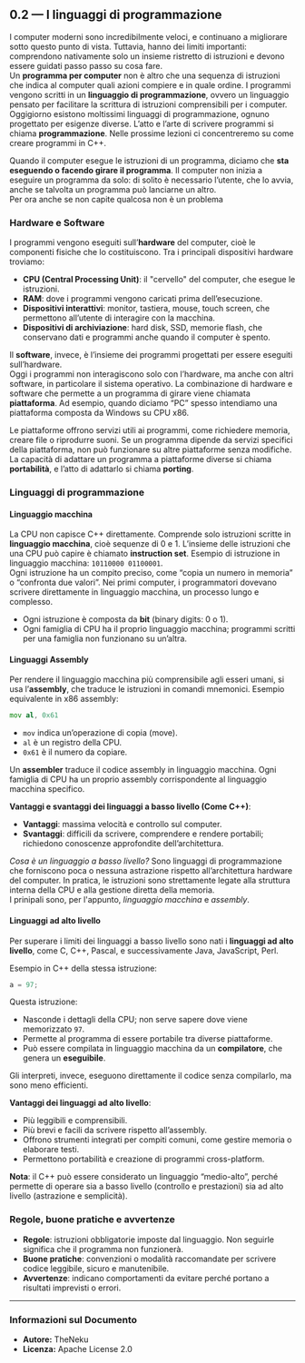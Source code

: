 ## 0.2 — I linguaggi di programmazione

I computer moderni sono incredibilmente veloci, e continuano a migliorare sotto questo punto di vista.
Tuttavia, hanno dei limiti importanti: comprendono nativamente solo un insieme ristretto di istruzioni e devono essere guidati passo passo su cosa fare.  
Un **programma per computer** non è altro che una sequenza di istruzioni che indica al computer quali azioni compiere e in quale ordine.
I programmi vengono scritti in un **linguaggio di programmazione**, ovvero un linguaggio pensato per facilitare la scrittura di istruzioni comprensibili per i computer.
Oggigiorno esistono moltissimi linguaggi di programmazione, ognuno progettato per esigenze diverse.
L’atto e l’arte di scrivere programmi si chiama **programmazione**. Nelle prossime lezioni ci concentreremo su come creare programmi in C++.

Quando il computer esegue le istruzioni di un programma, diciamo che **sta eseguendo o facendo girare il programma**.
Il computer non inizia a eseguire un programma da solo: di solito è necessario l’utente, che lo avvia, anche se talvolta un programma può lanciarne un altro.  
Per ora anche se non capite qualcosa non è un problema

### Hardware e Software

I programmi vengono eseguiti sull’**hardware** del computer, cioè le componenti fisiche che lo costituiscono. Tra i principali dispositivi hardware troviamo:

* **CPU (Central Processing Unit)**: il "cervello" del computer, che esegue le istruzioni.
* **RAM**: dove i programmi vengono caricati prima dell’esecuzione.
* **Dispositivi interattivi**: monitor, tastiera, mouse, touch screen, che permettono all’utente di interagire con la macchina.
* **Dispositivi di archiviazione**: hard disk, SSD, memorie flash, che conservano dati e programmi anche quando il computer è spento.

Il **software**, invece, è l’insieme dei programmi progettati per essere eseguiti sull’hardware.  
Oggi i programmi non interagiscono solo con l’hardware, ma anche con altri software, in particolare il sistema operativo.
La combinazione di hardware e software che permette a un programma di girare viene chiamata **piattaforma**.
Ad esempio, quando diciamo “PC” spesso intendiamo una piattaforma composta da Windows su CPU x86.

Le piattaforme offrono servizi utili ai programmi, come richiedere memoria, creare file o riprodurre suoni. 
Se un programma dipende da servizi specifici della piattaforma, non può funzionare su altre piattaforme senza modifiche.
La capacità di adattare un programma a piattaforme diverse si chiama **portabilità**, e l’atto di adattarlo si chiama **porting**.

### Linguaggi di programmazione

#### Linguaggio macchina

La CPU non capisce C++ direttamente. Comprende solo istruzioni scritte in **linguaggio macchina**, cioè sequenze di 0 e 1.
L’insieme delle istruzioni che una CPU può capire è chiamato **instruction set**.
Esempio di istruzione in linguaggio macchina: `10110000 01100001`.  
Ogni istruzione ha un compito preciso, come “copia un numero in memoria” o “confronta due valori”.
Nei primi computer, i programmatori dovevano scrivere direttamente in linguaggio macchina, un processo lungo e complesso.

* Ogni istruzione è composta da **bit** (binary digits: 0 o 1).
* Ogni famiglia di CPU ha il proprio linguaggio macchina; programmi scritti per una famiglia non funzionano su un’altra.

#### Linguaggi Assembly

Per rendere il linguaggio macchina più comprensibile agli esseri umani, si usa l’**assembly**, che traduce le istruzioni in comandi mnemonici.
Esempio equivalente in x86 assembly:

```asm
mov al, 0x61
```

* `mov` indica un’operazione di copia (move).
* `al` è un registro della CPU.
* `0x61` è il numero da copiare.

Un **assembler** traduce il codice assembly in linguaggio macchina. Ogni famiglia di CPU ha un proprio assembly corrispondente al linguaggio macchina specifico.

**Vantaggi e svantaggi dei linguaggi a basso livello (Come C++)**:

* **Vantaggi**: massima velocità e controllo sul computer.
* **Svantaggi**: difficili da scrivere, comprendere e rendere portabili; richiedono conoscenze approfondite dell’architettura.

*Cosa è un linguaggio a basso livello?*
Sono linguaggi di programmazione che forniscono poca o nessuna astrazione rispetto all’architettura hardware del computer.
In pratica, le istruzioni sono strettamente legate alla struttura interna della CPU e alla gestione diretta della memoria.  
I prinipali sono, per l'appunto, *linguaggio macchina* e *assembly*.

#### Linguaggi ad alto livello

Per superare i limiti dei linguaggi a basso livello sono nati i **linguaggi ad alto livello**, come C, C++, Pascal, e successivamente Java, JavaScript, Perl.

Esempio in C++ della stessa istruzione:

```cpp
a = 97;
```

Questa istruzione:

* Nasconde i dettagli della CPU; non serve sapere dove viene memorizzato `97`.
* Permette al programma di essere portabile tra diverse piattaforme.
* Può essere compilata in linguaggio macchina da un **compilatore**, che genera un **eseguibile**.

Gli interpreti, invece, eseguono direttamente il codice senza compilarlo, ma sono meno efficienti.

**Vantaggi dei linguaggi ad alto livello**:

* Più leggibili e comprensibili.
* Più brevi e facili da scrivere rispetto all’assembly.
* Offrono strumenti integrati per compiti comuni, come gestire memoria o elaborare testi.
* Permettono portabilità e creazione di programmi cross-platform.

**Nota**: il C++ può essere considerato un linguaggio “medio-alto”, perché permette di operare sia a basso livello (controllo e prestazioni) sia ad alto livello (astrazione e semplicità).

### Regole, buone pratiche e avvertenze

* **Regole**: istruzioni obbligatorie imposte dal linguaggio. Non seguirle significa che il programma non funzionerà.
* **Buone pratiche**: convenzioni o modalità raccomandate per scrivere codice leggibile, sicuro e manutenibile.
* **Avvertenze**: indicano comportamenti da evitare perché portano a risultati imprevisti o errori.

---

### **Informazioni sul Documento**

* **Autore:** TheNeku
* **Licenza:** Apache License 2.0

